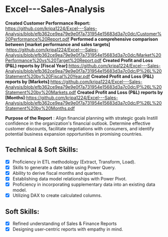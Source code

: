 # Excel---Sales-Analysis

**Created Customer Performance Report:** https://github.com/kripa1224/Excel---Sales-Analysis/blob/efb362ce9ea79e9e0f7a731954e15683d3a7c0dc/Customer%20Performance%20Report.pdf
**Performed a comprehensive comparison between [market performance and sales targets]** :https://github.com/kripa1224/Excel---Sales-Analysis/blob/efb362ce9ea79e9e0f7a731954e15683d3a7c0dc/Market%20Performance%20vs%20Target%20Report.pdf 
**Created Profit and Loss (P&L) reports by [Fiscal Year]**:https://github.com/kripa1224/Excel---Sales-Analysis/blob/efb362ce9ea79e9e0f7a731954e15683d3a7c0dc/P%26L%20Statement%20by%20Fiscal%20Year.pdf
**Created Profit and Loss (P&L) reports by [Markets]**:https://github.com/kripa1224/Excel---Sales-Analysis/blob/efb362ce9ea79e9e0f7a731954e15683d3a7c0dc/P%26L%20Statement%20by%20Markets.pdf
**Created Profit and Loss (P&L) reports by [Months]**:https://github.com/kripa1224/Excel---Sales-Analysis/blob/efb362ce9ea79e9e0f7a731954e15683d3a7c0dc/P%26L%20Statement%20by%20Months.pdf

**Purpose of the Report** : Align financial planning with strategic goals Instill confidence in the organization's financial outlook.  Determine effective customer discounts, facilitate negotiations with consumers, and identify potential business expansion opportunities in promising countries.

## Technical & Soft Skills:
- [x]	Proficiency in ETL methodology (Extract, Transform, Load).
- [x]	Skills to generate a date table using Power Query.
- [x]	Ability to derive fiscal months and quarters.
- [x]	Establishing data model relationships with Power Pivot.
- [x]	Proficiency in incorporating supplementary data into an existing data model.
- [x]	Utilizing DAX to create calculated columns.

## Soft Skills:
- [x]	Refined understanding of Sales & Finance Reports
- [x]	Designing user-centric reports with empathy in mind.
